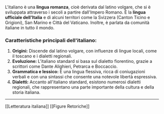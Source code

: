 L'italiano è una **lingua romanza**, cioè derivata dal latino volgare, che si è sviluppata attraverso i secoli a partire dall'Impero Romano. È la **lingua ufficiale dell'Italia** e di alcuni territori come la Svizzera (Canton Ticino e Grigioni), San Marino e Città del Vaticano. Inoltre, è parlata da comunità italiane in tutto il mondo.

### **Caratteristiche principali dell'italiano:**

1. **Origini:** Discende dal latino volgare, con influenze di lingue locali, come il toscano e i dialetti regionali.
2. **Evoluzione:** L'italiano standard si basa sul dialetto fiorentino, grazie a scrittori come Dante Alighieri, Petrarca e Boccaccio.
3. **Grammatica e lessico:** È una lingua flessiva, ricca di coniugazioni verbali e con una sintassi che consente una notevole libertà espressiva.
4. **Dialetti:** Accanto all'italiano standard, esistono numerosi dialetti regionali, che rappresentano una parte importante della cultura e della storia italiana.

---
[[Letteratura italiana]]
[[Figure Retoriche]]